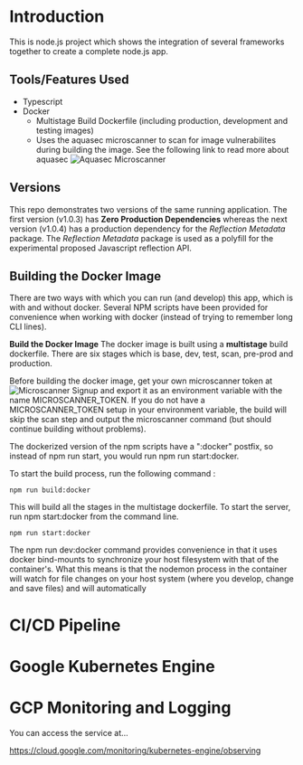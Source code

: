 # Introduction

This is node.js project which shows the integration of several frameworks together to create a complete node.js app.

## Tools/Features Used

-   Typescript
-   Docker
    -   Multistage Build Dockerfile (including production, development and testing images)
    -   Uses the aquasec microscanner to scan for image vulnerabilites during building the image. See the following link to read more about aquasec ![Aquasec Microscanner](https://github.com/aquasecurity/microscanner)

## Versions

This repo demonstrates two versions of the same running application. The first version (v1.0.3) has **Zero Production Dependencies** whereas the next version (v1.0.4) has a production dependency for the _Reflection Metadata_ package. The _Reflection Metadata_ package is used as a polyfill for the experimental proposed Javascript reflection API.

## Building the Docker Image

There are two ways with which you can run (and develop) this app, which is with and without docker. Several NPM scripts have been provided for convenience when working with docker (instead of trying to remember long CLI lines).

**Build the Docker Image**
The docker image is built using a **multistage** build dockerfile. There are six stages which is base, dev, test, scan, pre-prod and production.

Before building the docker image, get your own microscanner token at ![Microscanner Signup](https://microscanner.aquasec.com/signup) and export it as an environment variable with the name MICROSCANNER_TOKEN. If you do not have a MICROSCANNER_TOKEN setup in your environment variable, the build will skip the scan step and output the microscanner command (but should continue building without problems).

The dockerized version of the npm scripts have a ":docker" postfix, so instead of npm run start, you would run npm run start:docker.

To start the build process, run the following command :

```shell
npm run build:docker
```

This will build all the stages in the multistage dockerfile. To start the server, run npm start:docker from the command line.

```shell
npm run start:docker
```

The npm run dev:docker command provides convenience in that it uses docker bind-mounts to synchronize your host filesystem with that of the container's. What this means is that the nodemon process in the container will watch for file changes on your host system (where you develop, change and save files) and will automatically

# CI/CD Pipeline

# Google Kubernetes Engine

# GCP Monitoring and Logging

You can access the service at...

https://cloud.google.com/monitoring/kubernetes-engine/observing
